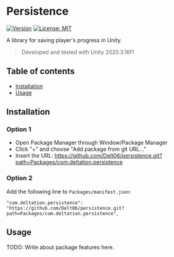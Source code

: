 #  Persistence

[![Version](https://img.shields.io/github/v/release/Delt06/persistence?sort=semver)](https://github.com/Delt06/persistence/releases)
[![License: MIT](https://img.shields.io/badge/License-MIT-yellow.svg)](https://opensource.org/licenses/MIT)

A library for saving player's progress in Unity.

> Developed and tested with Unity 2020.3.16f1

## Table of contents

- [Installation](#installation)
- [Usage](#usage)

## Installation
### Option 1
- Open Package Manager through Window/Package Manager
- Click "+" and choose "Add package from git URL..."
- Insert the URL: https://github.com/Delt06/persistence.git?path=Packages/com.deltation.persistence

### Option 2  
Add the following line to `Packages/manifest.json`:
```
"com.deltation.persistence": "https://github.com/Delt06/persistence.git?path=Packages/com.deltation.persistence",
```

## Usage

TODO: Write about package features here.
